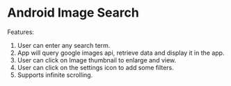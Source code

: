 Android Image Search
====================

Features:

1. User can enter any search term.
2. App will query google images api,  retrieve data and display it in the app.
3. User can click on Image thumbnail to enlarge and view.
4. User can click on the settings icon to add some filters.
5. Supports infinite scrolling.
